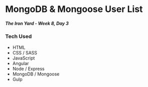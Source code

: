 # MongoDB & Mongoose User List

##### The Iron Yard - Week 8, Day 3




### Tech Used

- HTML
- CSS / SASS
- JavaScript
- Angular
- Node / Express
- MongoDB / Mongoose
- Gulp
